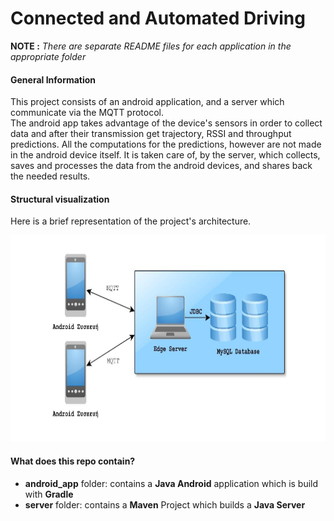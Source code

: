 <p align="center"> 
 <h1>Connected and Automated Driving</h1> 
</p> 

**NOTE :** *There are separate README files for each application in the appropriate folder*

#### General Information
This project consists of an android application, and a server which communicate via the MQTT protocol.<br/>
The android app takes advantage of the device's sensors in order to collect data and after their transmission
get trajectory, RSSI and throughput predictions. All the computations for the predictions, however are
not made in the android device itself. It is taken care of, by the server, which collects, saves and processes
the data from the android devices, and shares back the needed results.

#### Structural visualization
Here is a brief representation of the project's architecture.
<p align="center"> 
 <img width="750" height="330" src="system_architecture.png">
</p>

#### What does this repo contain?
* **android_app** folder: contains a **Java Android** application which is build with **Gradle** 
* **server** folder: contains a **Maven** Project which builds a **Java Server**
